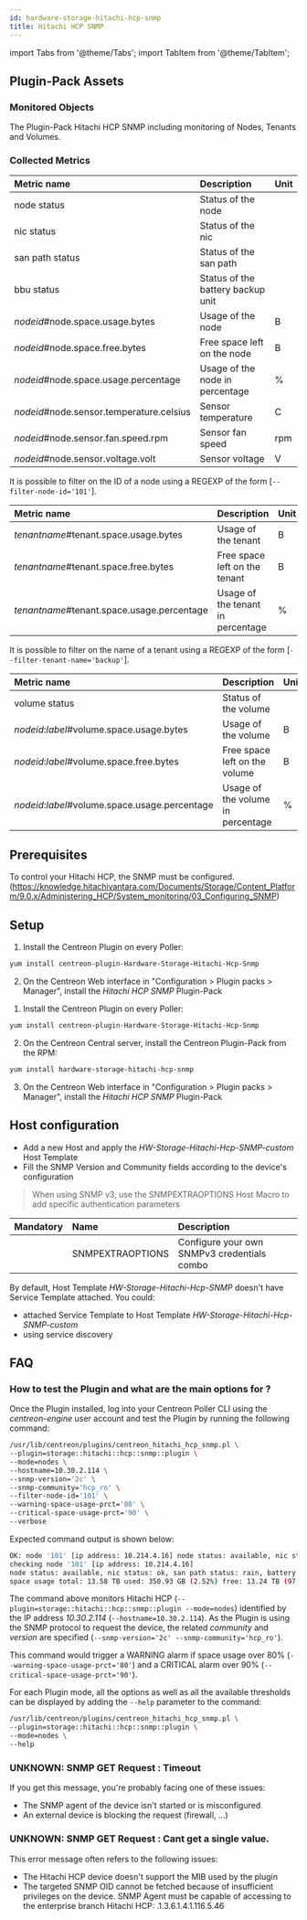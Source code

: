 ```yaml
---
id: hardware-storage-hitachi-hcp-snmp
title: Hitachi HCP SNMP
---
```

import Tabs from '@theme/Tabs';
import TabItem from '@theme/TabItem';


## Plugin-Pack Assets

### Monitored Objects

The Plugin-Pack Hitachi HCP SNMP including monitoring of Nodes, Tenants and Volumes.

### Collected Metrics

<Tabs groupId="operating-systems">
<TabItem value="Nodes" label="Nodes">

| Metric name                              | Description                       | Unit |
| :--------------------------------------- | :-------------------------------- | :--- |
| node status                              | Status of the node                |      |
| nic status                               | Status of the nic                 |      |
| san path status                          | Status of the san path            |      |
| bbu status                               | Status of the battery backup unit |      |
| *nodeid*#node.space.usage.bytes          | Usage of the node                 | B    |
| *nodeid*#node.space.free.bytes           | Free space left on the node       | B    |
| *nodeid*#node.space.usage.percentage     | Usage of the node in percentage   | %    |
| *nodeid*#node.sensor.temperature.celsius | Sensor temperature                | C    |
| *nodeid*#node.sensor.fan.speed.rpm       | Sensor fan speed                  | rpm  |
| *nodeid*#node.sensor.voltage.volt        | Sensor voltage                    | V    |

It is possible to filter on the ID of a node using a REGEXP of the form [```--filter-node-id='101'```].

</TabItem>
<TabItem value="Tenants" label="Tenants">

| Metric name                                | Description                       | Unit |
| :----------------------------------------- | :-------------------------------- | :--- |
| *tenantname*#tenant.space.usage.bytes      | Usage of the tenant               | B    |
| *tenantname*#tenant.space.free.bytes       | Free space left on the tenant     | B    |
| *tenantname*#tenant.space.usage.percentage | Usage of the tenant in percentage | %    |

It is possible to filter on the name of a tenant using a REGEXP of the form [```--filter-tenant-name='backup'```].

</TabItem>
<TabItem value="Volumes" label="Volumes">

| Metric name                                    | Description                       | Unit |
| :--------------------------------------------- | :-------------------------------- | :--- |
| volume status                                  | Status of the volume              |      |
| *nodeid*:*label*#volume.space.usage.bytes      | Usage of the volume               | B    |
| *nodeid*:*label*#volume.space.free.bytes       | Free space left on the volume     | B    |
| *nodeid*:*label*#volume.space.usage.percentage | Usage of the volume in percentage | %    |

</TabItem>
</Tabs>

## Prerequisites

To control your Hitachi HCP, the SNMP must be configured.
(https://knowledge.hitachivantara.com/Documents/Storage/Content_Platform/9.0.x/Administering_HCP/System_monitoring/03_Configuring_SNMP)

## Setup

<Tabs groupId="licence-systems">
<TabItem value="online" label="Online License">

1. Install the Centreon Plugin on every Poller:

```bash
yum install centreon-plugin-Hardware-Storage-Hitachi-Hcp-Snmp
```

2. On the Centreon Web interface in "Configuration > Plugin packs > Manager", install the *Hitachi HCP SNMP* Plugin-Pack

</TabItem>
<TabItem value="offline" label="Offline License">

1. Install the Centreon Plugin on every Poller:

```bash
yum install centreon-plugin-Hardware-Storage-Hitachi-Hcp-Snmp
```

2. On the Centreon Central server, install the Centreon Plugin-Pack from the RPM:

```bash
yum install hardware-storage-hitachi-hcp-snmp
```

3. On the Centreon Web interface in "Configuration > Plugin packs > Manager", install the *Hitachi HCP SNMP* Plugin-Pack

</TabItem>
</Tabs>

## Host configuration

* Add a new Host and apply the *HW-Storage-Hitachi-Hcp-SNMP-custom* Host Template
* Fill the SNMP Version and Community fields according to the device's configuration

> When using SNMP v3, use the SNMPEXTRAOPTIONS Host Macro to add specific authentication parameters

| Mandatory | Name             | Description                                 |
| :-------- | :--------------- | :------------------------------------------ |
|           | SNMPEXTRAOPTIONS | Configure your own SNMPv3 credentials combo |

By default, Host Template *HW-Storage-Hitachi-Hcp-SNMP* doesn't have Service Template attached. You could:
* attached Service Template to Host Template *HW-Storage-Hitachi-Hcp-SNMP-custom*
* using service discovery

## FAQ

### How to test the Plugin and what are the main options for ?

Once the Plugin installed, log into your Centreon Poller CLI using the *centreon-engine* user account
and test the Plugin by running the following command:

```bash
/usr/lib/centreon/plugins/centreon_hitachi_hcp_snmp.pl \
--plugin=storage::hitachi::hcp::snmp::plugin \
--mode=nodes \
--hostname=10.30.2.114 \
--snmp-version='2c' \
--snmp-community='hcp_ro' \
--filter-node-id='101' \
--warning-space-usage-prct='80' \
--critical-space-usage-prct='90' \
--verbose
```

Expected command output is shown below:

```bash
OK: node '101' [ip address: 10.214.4.16] node status: available, nic status: ok, san path status: rain, battery backup unit status: Healthy - space usage total: 13.58 TB used: 350.93 GB (2.52%) free: 13.24 TB (97.48%) | '101#node.space.usage.bytes'=376806080512B;;;0;14933122809856 '101#node.space.free.bytes'=14556316729344B;;;0;14933122809856 '101#node.space.usage.percentage'=2.52%;0:80;0:90;0;100 '101~Temp_Ambient_FP#node.sensor.temperature.celsius'=25.0C;;;; '101~Temp_CPU0#node.sensor.temperature.celsius'=35.0C;;;; '101~Temp_CPU1#node.sensor.temperature.celsius'=40.0C;;;; '101~Temp_DIMM_AB#node.sensor.temperature.celsius'=28.0C;;;; '101~Temp_DIMM_EF#node.sensor.temperature.celsius'=29.0C;;;; '101~Temp_Outlet#node.sensor.temperature.celsius'=29.0C;;;; '101~Temp_PCH#node.sensor.temperature.celsius'=37.0C;;;; '101~Temp_PCI_Area#node.sensor.temperature.celsius'=33.0C;;;; '101~Temp_PCI_Inlet1#node.sensor.temperature.celsius'=30.0C;;;; '101~Temp_PCI_Inlet2#node.sensor.temperature.celsius'=28.0C;;;; '101~Temp_VR_CPU0#node.sensor.temperature.celsius'=27.0C;;;; '101~Temp_VR_CPU1#node.sensor.temperature.celsius'=32.0C;;;; '101~Temp_VR_DIMM_AB#node.sensor.temperature.celsius'=25.0C;;;; '101~Temp_VR_DIMM_CD#node.sensor.temperature.celsius'=27.0C;;;; '101~Temp_VR_DIMM_EF#node.sensor.temperature.celsius'=29.0C;;;; '101~Temp_VR_DIMM_GH#node.sensor.temperature.celsius'=31.0C;;;; '101~Fan_SYS0#node.sensor.fan.speed.rpm'=5100rpm;;;0; '101~Fan_SYS1#node.sensor.fan.speed.rpm'=4300rpm;;;0; '101~Fan_SYS2#node.sensor.fan.speed.rpm'=5100rpm;;;0; '101~Fan_SYS3#node.sensor.fan.speed.rpm'=4200rpm;;;0; '101~Fan_SYS4#node.sensor.fan.speed.rpm'=6600rpm;;;0; '101~Fan_SYS5#node.sensor.fan.speed.rpm'=5400rpm;;;0; '101~Fan_SYS6#node.sensor.fan.speed.rpm'=6500rpm;;;0; '101~Fan_SYS7#node.sensor.fan.speed.rpm'=5300rpm;;;0; '101~Volt_P12V#node.sensor.voltage.volt'=12.18V;;;; '101~Volt_P1V05#node.sensor.voltage.volt'=1.058V;;;; '101~Volt_P1V8_AUX#node.sensor.voltage.volt'=1.833V;;;; '101~Volt_P3V3#node.sensor.voltage.volt'=3.339V;;;; '101~Volt_P3V3_AUX#node.sensor.voltage.volt'=3.339V;;;; '101~Volt_P3V_BAT#node.sensor.voltage.volt'=3.161V;;;; '101~Volt_P5V#node.sensor.voltage.volt'=5.009V;;;; '101~Volt_P5V_AUX#node.sensor.voltage.volt'=5.009V;;;; '101~Volt_VR_CPU0#node.sensor.voltage.volt'=1.81V;;;; '101~Volt_VR_CPU1#node.sensor.voltage.volt'=1.81V;;;; '101~Volt_VR_DIMM_AB#node.sensor.voltage.volt'=1.22V;;;; '101~Volt_VR_DIMM_CD#node.sensor.voltage.volt'=1.22V;;;; '101~Volt_VR_DIMM_EF#node.sensor.voltage.volt'=1.22V;;;; '101~Volt_VR_DIMM_GH#node.sensor.voltage.volt'=1.22V;;;;
checking node '101' [ip address: 10.214.4.16]
node status: available, nic status: ok, san path status: rain, battery backup unit status: Healthy
space usage total: 13.58 TB used: 350.93 GB (2.52%) free: 13.24 TB (97.48%)
```

The command above monitors Hitachi HCP (```--plugin=storage::hitachi::hcp::snmp::plugin --mode=nodes```) identified
by the IP address *10.30.2.114* (```--hostname=10.30.2.114```). As the Plugin is using the SNMP protocol to request the device, the related
*community* and *version* are specified (```--snmp-version='2c' --snmp-community='hcp_ro'```).

This command would trigger a WARNING alarm if space usage over 80%
(```--warning-space-usage-prct='80'```) and a CRITICAL alarm over 90% (```--critical-space-usage-prct='90'```).

For each Plugin mode, all the options as well as all the available thresholds can be displayed by adding the ```--help```
parameter to the command:

```bash
/usr/lib/centreon/plugins/centreon_hitachi_hcp_snmp.pl \
--plugin=storage::hitachi::hcp::snmp::plugin \
--mode=nodes \
--help
```

### UNKNOWN: SNMP GET Request : Timeout

If you get this message, you're probably facing one of these issues:
* The SNMP agent of the device isn't started or is misconfigured
* An external device is blocking the request (firewall, ...)

### UNKNOWN: SNMP GET Request : Cant get a single value.

This error message often refers to the following issues:
- The Hitachi HCP device doesn't support the MIB used by the plugin
- The targeted SNMP OID cannot be fetched because of insufficient privileges on the device.
SNMP Agent must be capable of accessing to the enterprise branch Hitachi HCP: .1.3.6.1.4.1.116.5.46
